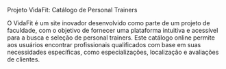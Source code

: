 Projeto VidaFit: Catálogo de Personal Trainers

O VidaFit é um site inovador desenvolvido como parte de um projeto de faculdade, com o objetivo de fornecer uma plataforma intuitiva e acessível para a busca e seleção de personal trainers. Este catálogo online permite aos usuários encontrar profissionais qualificados com base em suas necessidades específicas, como especializações, localização e avaliações de clientes.
